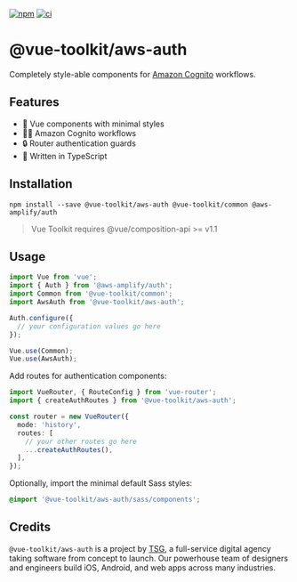 [![npm](https://img.shields.io/npm/v/@vue-toolkit/aws-auth)](https://www.npmjs.com/package/@vue-toolkit/aws-auth)
[![ci](https://github.com/thesmythgroup/vue-toolkit/workflows/ci/badge.svg)](https://github.com/thesmythgroup/vue-toolkit/actions)

# @vue-toolkit/aws-auth

Completely style-able components for [Amazon Cognito](https://aws.amazon.com/cognito/) workflows.

## Features

- 🚀 Vue components with minimal styles
- 🕵️‍♂️ Amazon Cognito workflows
- 🔒 Router authentication guards
- 💪 Written in TypeScript

## Installation

```
npm install --save @vue-toolkit/aws-auth @vue-toolkit/common @aws-amplify/auth
```

> Vue Toolkit requires @vue/composition-api >= v1.1

## Usage

```ts
import Vue from 'vue';
import { Auth } from '@aws-amplify/auth';
import Common from '@vue-toolkit/common';
import AwsAuth from '@vue-toolkit/aws-auth';

Auth.configure({
  // your configuration values go here
});

Vue.use(Common);
Vue.use(AwsAuth);
```

Add routes for authentication components:

```ts
import VueRouter, { RouteConfig } from 'vue-router';
import { createAuthRoutes } from '@vue-toolkit/aws-auth';

const router = new VueRouter({
  mode: 'history',
  routes: [
    // your other routes go here
    ...createAuthRoutes(),
  ],
});
```

Optionally, import the minimal default Sass styles:

```scss
@import '@vue-toolkit/aws-auth/sass/components';
```

## Credits

`@vue-toolkit/aws-auth` is a project by [TSG](https://thesmythgroup.com/), a full-service digital agency taking software from concept to launch.
Our powerhouse team of designers and engineers build iOS, Android, and web apps across many industries.
